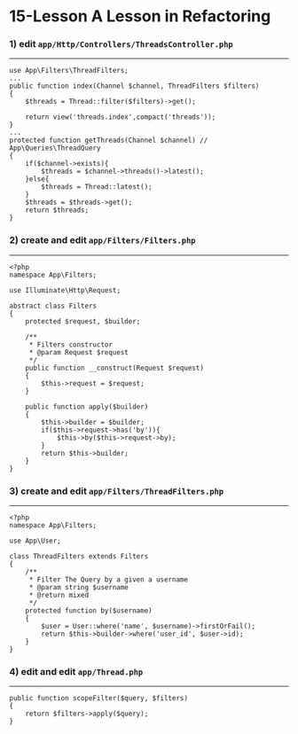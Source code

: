15-Lesson  A Lesson in Refactoring
===
### 1) edit `app/Http/Controllers/ThreadsController.php`
---
```
use App\Filters\ThreadFilters;
...
public function index(Channel $channel, ThreadFilters $filters)
{
    $threads = Thread::filter($filters)->get();
    
    return view('threads.index',compact('threads'));
}
...
protected function getThreads(Channel $channel) // App\Queries\ThreadQuery
{
    if($channel->exists){
        $threads = $channel->threads()->latest();
    }else{
        $threads = Thread::latest();
    }
    $threads = $threads->get();
    return $threads;
}

```
### 2) create and edit `app/Filters/Filters.php`
---
```
<?php 
namespace App\Filters;

use Illuminate\Http\Request;

abstract class Filters
{
    protected $request, $builder;

    /**
     * Filters constructor
     * @param Request $request
     */
    public function __construct(Request $request)
    {
        $this->request = $request;
    }

    public function apply($builder)
    {
        $this->builder = $builder;
        if($this->request->has('by')){
            $this->by($this->request->by);
        }
        return $this->builder;
    }
}
```
### 3) create and edit `app/Filters/ThreadFilters.php`
---
```
<?php 
namespace App\Filters;

use App\User;

class ThreadFilters extends Filters
{
    /**
     * Filter The Query by a given a username
     * @param string $username
     * @return mixed
     */
    protected function by($username)
    {
        $user = User::where('name', $username)->firstOrFail();
        return $this->builder->where('user_id', $user->id);
    }
}
```
### 4) edit and edit `app/Thread.php`
---
```
public function scopeFilter($query, $filters)
{
    return $filters->apply($query);
}
```
